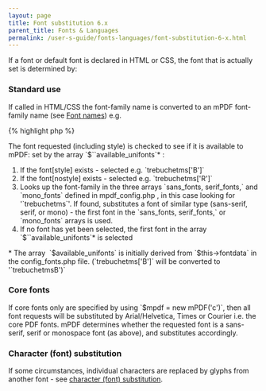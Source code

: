 ```yaml
---
layout: page
title: Font substitution 6.x
parent_title: Fonts & Languages
permalink: /user-s-guide/fonts-languages/font-substitution-6-x.html
---
```


<div id="bpmbook" class="bpmbook" style="direction:ltr;">
<div class="topic_user_field">
<div id="U0">
<p>If a font or default font is declared in HTML or CSS, the font that is actually set is determined by:</p>
<h3>Standard use</h3>
<p>If called in HTML/CSS the font-family name is converted to an mPDF font-family name (see <a href="/user-s-guide/fonts-languages/font-names.html">Font names</a>) e.g.</p>

{% highlight php %}
<?php

&lt;p style="font-family: 'Trebuchet MS'; font-weight: bold;"&gt;
{% endhighlight %}

<p>The font requested (including style) is checked to see if it is available to mPDF: set by the array `$``available_unifonts`* :</p>
<ol>
<li>If the font[style] exists - selected e.g. `trebuchetms['B']`</li>
<li>If the font[nostyle] exists - selected e.g. `trebuchetms['R']`</li>
<li>Looks up the font-family in the three arrays `sans_fonts, serif_fonts,` and `mono_fonts` defined in <span class="filename">mpdf_config.php</span> , in this case looking for '`trebuchetms`'. If found, substitutes a font of similar type (sans-serif, serif, or mono) - the first font in the `sans_fonts, serif_fonts,` or `mono_fonts` arrays is used.</li>
<li>If no font has yet been selected, the first font in the array `$``available_unifonts`* is selected</li>
</ol>
<p>* The array  `$available_unifonts` is initially derived from `$this->fontdata` in the <span class="filename">config_fonts.php</span> file. (`trebuchetms['B']` will be converted to '`trebuchetmsB')`</p>
<h3>Core fonts</h3>
<p>If core fonts only are specified by using `$mpdf = new mPDF('c')`, then all font requests will be substituted by Arial/Helvetica, Times or Courier i.e. the core PDF fonts. mPDF determines whether the requested font is a sans-serif, serif or monospace font (as above), and substitutes accordingly. </p>
<h3>Character (font) substitution</h3>
<p>If some circumstances, individual characters are replaced by glyphs from another font - see <a href="/user-s-guide/fonts-languages/character-substitution.html">character (font) substitution</a>.</p>
</div>
</div>

